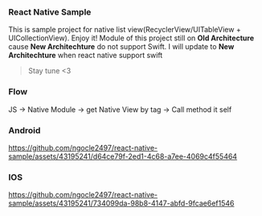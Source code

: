 ### React Native Sample

This is sample project for native list view(RecyclerView/UITableView + UICollectionView). Enjoy it!
Module of this project still on **Old Architecture** cause **New Architechture** do not support Swift. I will update to **New Architechture** when react native support swift
>Stay tune <3

### Flow

JS -> Native Module -> get Native View by tag -> Call method it self

### Android
https://github.com/ngocle2497/react-native-sample/assets/43195241/d64ce79f-2ed1-4c68-a7ee-4069c4f55464

### IOS
https://github.com/ngocle2497/react-native-sample/assets/43195241/734099da-98b8-4147-abfd-9fcae6ef1546

